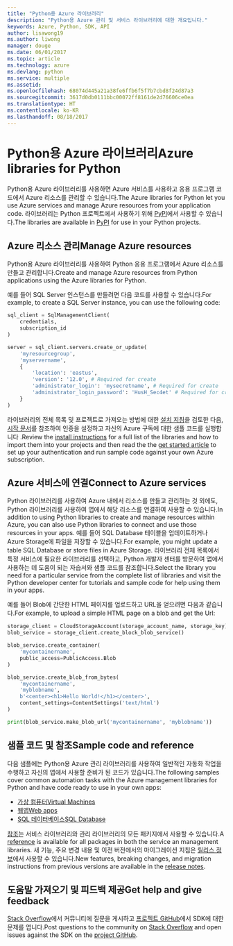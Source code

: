 ```yaml
---
title: "Python용 Azure 라이브러리"
description: "Python용 Azure 관리 및 서비스 라이브러리에 대한 개요입니다."
keywords: Azure, Python, SDK, API
author: lisawong19
ms.author: liwong
manager: douge
ms.date: 06/01/2017
ms.topic: article
ms.technology: azure
ms.devlang: python
ms.service: multiple
ms.assetid: 
ms.openlocfilehash: 68074d445a21a38fe6ffb6f5f7b7cbd8f24d87a3
ms.sourcegitcommit: 3617d0db0111bbc00072ff8161de2d76606ce0ea
ms.translationtype: HT
ms.contentlocale: ko-KR
ms.lasthandoff: 08/18/2017
---
```

# <a name="azure-libraries-for-python"></a><span data-ttu-id="0fe06-104">Python용 Azure 라이브러리</span><span class="sxs-lookup"><span data-stu-id="0fe06-104">Azure libraries for Python</span></span>

<span data-ttu-id="0fe06-105">Python용 Azure 라이브러리를 사용하면 Azure 서비스를 사용하고 응용 프로그램 코드에서 Azure 리소스를 관리할 수 있습니다.</span><span class="sxs-lookup"><span data-stu-id="0fe06-105">The Azure libraries for Python let you use Azure services and manage Azure resources from your application code.</span></span> <span data-ttu-id="0fe06-106">라이브러리는 Python 프로젝트에서 사용하기 위해 [PyPI](python-sdk-azure-install.md)에서 사용할 수 있습니다.</span><span class="sxs-lookup"><span data-stu-id="0fe06-106">The libraries are available in [PyPI](python-sdk-azure-install.md) for use in your Python projects.</span></span>

## <a name="manage-azure-resources"></a><span data-ttu-id="0fe06-107">Azure 리소스 관리</span><span class="sxs-lookup"><span data-stu-id="0fe06-107">Manage Azure resources</span></span>

<span data-ttu-id="0fe06-108">Python용 Azure 라이브러리를 사용하여 Python 응용 프로그램에서 Azure 리소스를 만들고 관리합니다.</span><span class="sxs-lookup"><span data-stu-id="0fe06-108">Create and manage Azure resources from Python applications using the Azure libraries for Python.</span></span>

<span data-ttu-id="0fe06-109">예를 들어 SQL Server 인스턴스를 만들려면 다음 코드를 사용할 수 있습니다.</span><span class="sxs-lookup"><span data-stu-id="0fe06-109">For example, to create a SQL Server instance, you can use the following code:</span></span>

```python
sql_client = SqlManagementClient(
    credentials,
    subscription_id
)

server = sql_client.servers.create_or_update(
    'myresourcegroup',
    'myservername',
    {
        'location': 'eastus',
        'version': '12.0', # Required for create
        'administrator_login': 'mysecretname', # Required for create
        'administrator_login_password': 'HusH_Sec4et' # Required for create
    }
)
```

<span data-ttu-id="0fe06-110">라이브러리의 전체 목록 및 프로젝트로 가져오는 방법에 대한 [설치 지침](python-sdk-azure-install.md)을 검토한 다음, [시작 문서](python-sdk-azure-get-started.md)를 참조하여 인증을 설정하고 자신의 Azure 구독에 대한 샘플 코드를 실행합니다 .</span><span class="sxs-lookup"><span data-stu-id="0fe06-110">Review the [install instructions](python-sdk-azure-install.md) for a full list of the libraries and how to import them into your projects and then read the the [get started article](python-sdk-azure-get-started.md) to set up your authentication and run sample code against your own Azure subscription.</span></span>

## <a name="connect-to-azure-services"></a><span data-ttu-id="0fe06-111">Azure 서비스에 연결</span><span class="sxs-lookup"><span data-stu-id="0fe06-111">Connect to Azure services</span></span>

<span data-ttu-id="0fe06-112">Python 라이브러리를 사용하여 Azure 내에서 리소스를 만들고 관리하는 것 외에도, Python 라이브러리를 사용하여 앱에서 해당 리소스를 연결하여 사용할 수 있습니다.</span><span class="sxs-lookup"><span data-stu-id="0fe06-112">In addition to using Python libraries to create and manage resources within Azure, you can also use Python libraries to connect and use those resources in your apps.</span></span> <span data-ttu-id="0fe06-113">예를 들어 SQL Database 테이블을 업데이트하거나 Azure Storage에 파일을 저장할 수 있습니다.</span><span class="sxs-lookup"><span data-stu-id="0fe06-113">For example, you might update a table SQL Database or store files in Azure Storage.</span></span> <span data-ttu-id="0fe06-114">라이브러리 전체 목록에서 특정 서비스에 필요한 라이브러리를 선택하고, Python 개발자 센터를 방문하여 앱에서 사용하는 데 도움이 되는 자습서와 샘플 코드를 참조합니다.</span><span class="sxs-lookup"><span data-stu-id="0fe06-114">Select the library you need for a particular service from the complete list of libraries and visit the Python developer center for tutorials and sample code for help using them in your apps.</span></span>

<span data-ttu-id="0fe06-115">예를 들어 Blob에 간단한 HTML 페이지를 업로드하고 URL을 얻으려면 다음과 같습니다.</span><span class="sxs-lookup"><span data-stu-id="0fe06-115">For example, to upload a simple HTML page on a blob and get the Url:</span></span>

```python
storage_client = CloudStorageAccount(storage_account_name, storage_key)
blob_service = storage_client.create_block_blob_service()

blob_service.create_container(
    'mycontainername',
    public_access=PublicAccess.Blob
)

blob_service.create_blob_from_bytes(
    'mycontainername',
    'myblobname',
    b'<center><h1>Hello World!</h1></center>',
    content_settings=ContentSettings('text/html')
)

print(blob_service.make_blob_url('mycontainername', 'myblobname'))
```

## <a name="sample-code-and-reference"></a><span data-ttu-id="0fe06-116">샘플 코드 및 참조</span><span class="sxs-lookup"><span data-stu-id="0fe06-116">Sample code and reference</span></span>
<span data-ttu-id="0fe06-117">다음 샘플에는 Python용 Azure 관리 라이브러리를 사용하여 일반적인 자동화 작업을 수행하고 자신의 앱에서 사용할 준비가 된 코드가 있습니다.</span><span class="sxs-lookup"><span data-stu-id="0fe06-117">The following samples cover common automation tasks with the Azure management libraries for Python and have code ready to use in your own apps:</span></span>
- [<span data-ttu-id="0fe06-118">가상 컴퓨터</span><span class="sxs-lookup"><span data-stu-id="0fe06-118">Virtual Machines</span></span>](python-sdk-azure-virtual-machine-samples.md)
- [<span data-ttu-id="0fe06-119">웹앱</span><span class="sxs-lookup"><span data-stu-id="0fe06-119">Web apps</span></span>](python-sdk-azure-web-apps-samples.md)
- [<span data-ttu-id="0fe06-120">SQL 데이터베이스</span><span class="sxs-lookup"><span data-stu-id="0fe06-120">SQL Database</span></span>](python-sdk-azure-sql-database-samples.md)

<span data-ttu-id="0fe06-121">[참조](/python/api/overview/azure)는 서비스 라이브러리와 관리 라이브러리의 모든 패키지에서 사용할 수 있습니다.</span><span class="sxs-lookup"><span data-stu-id="0fe06-121">A [reference](/python/api/overview/azure) is available for all packages in both the service an management libraries.</span></span> <span data-ttu-id="0fe06-122">새 기능, 주요 변경 내용 및 이전 버전에서의 마이그레이션 지침은 [릴리스 정보](python-sdk-azure-release-notes.md)에서 사용할 수 있습니다.</span><span class="sxs-lookup"><span data-stu-id="0fe06-122">New features, breaking changes, and migration instructions from previous versions are available in the [release notes](python-sdk-azure-release-notes.md).</span></span> 

## <a name="get-help-and-give-feedback"></a><span data-ttu-id="0fe06-123">도움말 가져오기 및 피드백 제공</span><span class="sxs-lookup"><span data-stu-id="0fe06-123">Get help and give feedback</span></span>

<span data-ttu-id="0fe06-124">[Stack Overflow](http://stackoverflow.com/questions/tagged/azure-sdk-python)에서 커뮤니티에 질문을 게시하고 [프로젝트 GitHub](https://github.com/Azure/azure-sdk-for-python)에서 SDK에 대한 문제를 엽니다.</span><span class="sxs-lookup"><span data-stu-id="0fe06-124">Post questions to the community on [Stack Overflow](http://stackoverflow.com/questions/tagged/azure-sdk-python) and open issues against the SDK on the [project GitHub](https://github.com/Azure/azure-sdk-for-python).</span></span>
